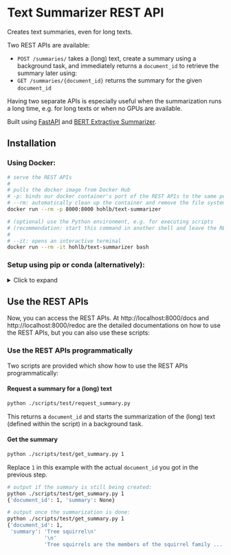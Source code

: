 # Text Summarizer REST API
Creates text summaries, even for long texts. 

Two REST APIs are available:
* `POST /summaries/` takes a (long) text, create a summary using a background task, and immediately returns a `document_id` to retrieve the summary later using:
* `GET /summaries/{document_id}` returns the summary for the given `document_id`

Having two separate APIs is especially useful when the summarization runs a long time, e.g. for long texts or when no GPUs are available.

Built using [FastAPI](https://fastapi.tiangolo.com/) and [BERT Extractive Summarizer](https://github.com/dmmiller612/bert-extractive-summarizer).

## Installation

### Using Docker:
```bash
# serve the REST APIs
#
# pulls the docker image from Docker Hub
# -p: binds our docker container's port of the REST APIs to the same port (8000) on the host machine
# --rm: automatically clean up the container and remove the file system when the container exits
docker run --rm -p 8000:8000 hohlb/text-summarizer

# (optional) use the Python environment, e.g. for executing scripts
# (recommendation: start this command in another shell and leave the REST APIs running via the above command)
#
# --it: opens an interactive terminal
docker run --rm -it hohlb/text-summarizer bash
```

### Setup using pip or conda (alternatively):
<details>
  <summary>Click to expand</summary>

  #### Create a virtual environment for pip:
  Python 3.6 or higher is supported.

  ```bash
  # change the working directory to our codebase
  cd text-summarizer

  # create a virtual Python environment in current directory (optional, but recommended)
  python3 -m venv .venv

  # activate the virtual Python environment we just created
  source .venv/bin/activate
  # if you are not using the bash shell, you can take the right command from the table
  # "Command to activate virtual environment" at https://docs.python.org/3/library/venv.html

  # update the virtual environment's package manager
  python3 -m pip install --upgrade pip
  ```

  #### Create a virtual environment using conda (alternatively):
  ```bash
  # change the working directory to our codebase
  cd text-summarizer

  # update the package (and environment) manager
  conda update conda

  # create a new conda environment in the current directory
  conda create --prefix ./.venv
  conda activate .venv/

  # search for packages on the better maintained "conda-forge" channel before using the default channel
  conda config --env --add channels conda-forge

  # use Python 3.8
  conda install python=3.8
  ```

  #### Install the necessary Python packages:
  ```bash
  python -m pip install -r requirements.txt
  ```
  This also works if you are using a `conda` environment.
    
  Check if the packages were installated correctly
  ```bash
  python -c "import torch; import transformers; import summarizer; import fastapi; import uvicorn; import multipart; import requests"
  ```
  If you see no (error) messages, the installation went well.

  #### Build the database
  ```bash
  python -m scripts.create_database
  ```
  This SQLite database holds the summaries and their `document_id`. You can delete the database at any time and rebuild it using this script.

  #### Serve the REST APIs
  ```bash
  uvicorn main:app
  ```
</details>

## Use the REST APIs
Now, you can access the REST APIs. At http://localhost:8000/docs and http://localhost:8000/redoc are the detailed documentations on how to use the REST APIs, but you can also use these scripts:

### Use the REST APIs programmatically
Two scripts are provided which show how to use the REST APIs programmatically:

#### Request a summary for a (long) text
```bash
python ./scripts/test/request_summary.py
```

This returns a `document_id` and starts the summarization of the (long) text (defined within the script) in a background task.

#### Get the summary
```bash
python ./scripts/test/get_summary.py 1
```

Replace `1` in this example with the actual `document_id` you got in the previous step.

```bash
# output if the summary is still being created:
python ./scripts/test/get_summary.py 1
{'document_id': 1, 'summary': None}

# output once the summarization is done:
python ./scripts/test/get_summary.py 1
{'document_id': 1,
 'summary': 'Tree squirrel\n'
            '\n'
            'Tree squirrels are the members of the squirrel family ...'}

```

